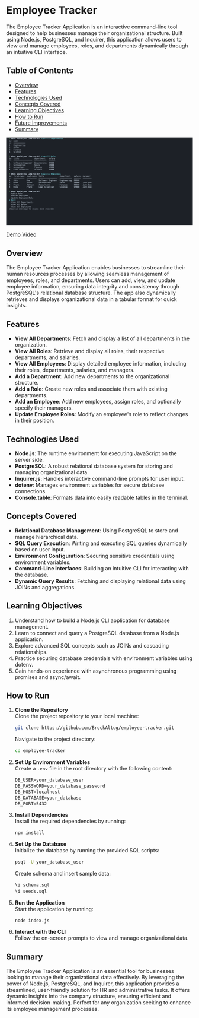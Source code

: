 # Employee Tracker

The Employee Tracker Application is an interactive command-line tool designed to help businesses manage their organizational structure. Built using Node.js, PostgreSQL, and Inquirer, this application allows users to view and manage employees, roles, and departments dynamically through an intuitive CLI interface.

## Table of Contents

- [Overview](#overview)
- [Features](#features)
- [Technologies Used](#technologies-used)
- [Concepts Covered](#concepts-covered)
- [Learning Objectives](#learning-objectives)
- [How to Run](#how-to-run)
- [Future Improvements](#future-improvements)
- [Summary](#summary)

<img src="./demo.png" alt="Demo">

[Demo Video](https://drive.google.com/file/d/1M48NlHcInnTiO9S7ztp8oLBJPTzKRxHp/view?usp=sharing)

## Overview

The Employee Tracker Application enables businesses to streamline their human resources processes by allowing seamless management of employees, roles, and departments. Users can add, view, and update employee information, ensuring data integrity and consistency through PostgreSQL's relational database structure. The app also dynamically retrieves and displays organizational data in a tabular format for quick insights.

## Features

- **View All Departments**: Fetch and display a list of all departments in the organization.
- **View All Roles**: Retrieve and display all roles, their respective departments, and salaries.
- **View All Employees**: Display detailed employee information, including their roles, departments, salaries, and managers.
- **Add a Department**: Add new departments to the organizational structure.
- **Add a Role**: Create new roles and associate them with existing departments.
- **Add an Employee**: Add new employees, assign roles, and optionally specify their managers.
- **Update Employee Roles**: Modify an employee's role to reflect changes in their position.

## Technologies Used

- **Node.js**: The runtime environment for executing JavaScript on the server side.
- **PostgreSQL**: A robust relational database system for storing and managing organizational data.
- **Inquirer.js**: Handles interactive command-line prompts for user input.
- **dotenv**: Manages environment variables for secure database connections.
- **Console.table**: Formats data into easily readable tables in the terminal.

## Concepts Covered

- **Relational Database Management**: Using PostgreSQL to store and manage hierarchical data.
- **SQL Query Execution**: Writing and executing SQL queries dynamically based on user input.
- **Environment Configuration**: Securing sensitive credentials using environment variables.
- **Command-Line Interfaces**: Building an intuitive CLI for interacting with the database.
- **Dynamic Query Results**: Fetching and displaying relational data using JOINs and aggregations.

## Learning Objectives

1. Understand how to build a Node.js CLI application for database management.
2. Learn to connect and query a PostgreSQL database from a Node.js application.
3. Explore advanced SQL concepts such as JOINs and cascading relationships.
4. Practice securing database credentials with environment variables using dotenv.
5. Gain hands-on experience with asynchronous programming using promises and async/await.

## How to Run

1. **Clone the Repository**  
   Clone the project repository to your local machine:

   ```bash
   git clone https://github.com/BrockAltug/employee-tracker.git
   ```

   Navigate to the project directory:

   ```bash
   cd employee-tracker
   ```

2. **Set Up Environment Variables**  
   Create a `.env` file in the root directory with the following content:

   ```
   DB_USER=your_database_user
   DB_PASSWORD=your_database_password
   DB_HOST=localhost
   DB_DATABASE=your_database
   DB_PORT=5432
   ```

3. **Install Dependencies**  
   Install the required dependencies by running:

   ```bash
   npm install
   ```

4. **Set Up the Database**  
   Initialize the database by running the provided SQL scripts:

   ```bash
   psql -U your_database_user
   ```

   Create schema and insert sample data:

   ```bash
   \i schema.sql
   \i seeds.sql
   ```

5. **Run the Application**  
   Start the application by running:

   ```bash
   node index.js
   ```

6. **Interact with the CLI**  
   Follow the on-screen prompts to view and manage organizational data.

## Summary

The Employee Tracker Application is an essential tool for businesses looking to manage their organizational data effectively. By leveraging the power of Node.js, PostgreSQL, and Inquirer, this application provides a streamlined, user-friendly solution for HR and administrative tasks. It offers dynamic insights into the company structure, ensuring efficient and informed decision-making. Perfect for any organization seeking to enhance its employee management processes.
